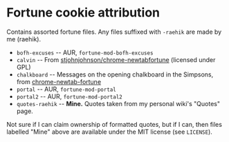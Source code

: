 Fortune cookie attribution
==========================

Contains assorted fortune files. Any files suffixed with `-raehik` are made by
me (raehik).

  * `bofh-excuses` -- AUR, `fortune-mod-bofh-excuses`
  * `calvin` -- From [stjohnjohnson/chrome-newtabfortune][chrome-fortune]
    (licensed under GPL)
  * `chalkboard` -- Messages on the opening chalkboard in the Simpsons, from
    [chrome-newtab-fortune][chrome-fortune]
  * `portal` -- AUR, `fortune-mod-portal`
  * `portal2` -- AUR, `fortune-mod-portal2`
  * `quotes-raehik` -- **Mine.** Quotes taken from my personal wiki's "Quotes" page.

[chrome-fortune]: https://github.com/stjohnjohnson/chrome-newtabfortune

Not sure if I can claim ownership of formatted quotes, but if I can, then files
labelled "Mine" above are available under the MIT license (see `LICENSE`).
